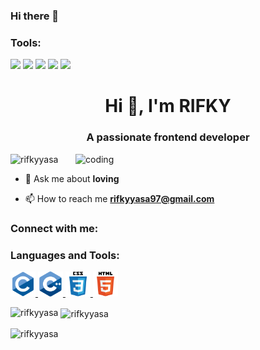 ### Hi there 👋
### Tools:
<p>
    <img src="https://img.shields.io/badge/OS-MacOS-blue?&logo=apple" />
    <img src="https://img.shields.io/badge/Code-Swift-blue?&logo=swift" />
    <img src="https://img.shields.io/badge/IDE-Xcode-blue?&logo=xcode" />
    <img src="https://img.shields.io/badge/Text%20Editor-Visual%20Studio%20Code-blue?&logo=visual%20studio%20code&logoColor=blue" />
    <img src="https://gpvc.arturio.dev/bagusfe" />
</p>
<h1 align="center">Hi 👋, I'm RIFKY</h1>
<h3 align="center">A passionate frontend developer</h3>

<img align="right" alt="coding" width="400" src="hhttps://i.pinimg.com/originals/f2/95/8a/f2958a889d9a74c01d645dbc0d8bedbd.gif">

<p align="left"> <img src="https://komarev.com/ghpvc/?username=rifkyyasa&label=Profile%20views&color=0e75b6&style=flat" alt="rifkyyasa" /> </p>

- 💬 Ask me about **loving**

- 📫 How to reach me **rifkyyasa97@gmail.com**

<h3 align="left">Connect with me:</h3>
<p align="left">
</p>

<h3 align="left">Languages and Tools:</h3>
<p align="left"> <a href="https://www.cprogramming.com/" target="_blank" rel="noreferrer"> <img src="https://raw.githubusercontent.com/devicons/devicon/master/icons/c/c-original.svg" alt="c" width="40" height="40"/> </a> <a href="https://www.w3schools.com/cpp/" target="_blank" rel="noreferrer"> <img src="https://raw.githubusercontent.com/devicons/devicon/master/icons/cplusplus/cplusplus-original.svg" alt="cplusplus" width="40" height="40"/> </a> <a href="https://www.w3schools.com/css/" target="_blank" rel="noreferrer"> <img src="https://raw.githubusercontent.com/devicons/devicon/master/icons/css3/css3-original-wordmark.svg" alt="css3" width="40" height="40"/> </a> <a href="https://www.w3.org/html/" target="_blank" rel="noreferrer"> <img src="https://raw.githubusercontent.com/devicons/devicon/master/icons/html5/html5-original-wordmark.svg" alt="html5" width="40" height="40"/> </a> </p>

<p><img align="left" src="https://github-readme-stats.vercel.app/api/top-langs?username=rifkyyasa&show_icons=true&locale=en&layout=compact" alt="rifkyyasa" /></p>

<p>&nbsp;<img align="center" src="https://github-readme-stats.vercel.app/api?username=rifkyyasa&show_icons=true&locale=en" alt="rifkyyasa" /></p>

<p><img align="center" src="https://github-readme-streak-stats.herokuapp.com/?user=rifkyyasa&" alt="rifkyyasa" /></p>
<!--
**rifkyyasa/rifkyyasa** is a ✨ _special_ ✨ repository because its `README.md` (this file) appears on your GitHub profile.

Here are some ideas to get you started:

- 🔭 I’m currently working on ...
- 🌱 I’m currently learning ...
- 👯 I’m looking to collaborate on ...
- 🤔 I’m looking for help with ...
- 💬 Ask me about ...
- 📫 How to reach me: ...
- 😄 Pronouns: ...
- ⚡ Fun fact: ...
-->
